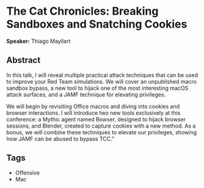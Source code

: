# The Cat Chronicles: Breaking Sandboxes and Snatching Cookies

**Speaker:** Thiago Mayllart

## Abstract

In this talk, I will reveal multiple practical attack techniques that can be used to improve your Red Team simulations. We will cover an unpublished macro sandbox bypass, a new tool to hijack one of the most interesting macOS attack surfaces, and a JAMF technique for elevating privileges.

We will begin by revisiting Office macros and diving into cookies and browser interactions. I will introduce two new tools exclusively at this conference: a Mythic agent named Bowser, designed to hijack browser sessions, and Blender, created to capture cookies with a new method. As a bonus, we will combine these techniques to elevate our privileges, showing how JAMF can be abused to bypass TCC."

## Tags

- Offensive
- Mac
